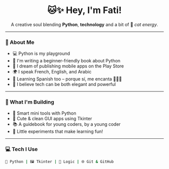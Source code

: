 <h1 align="center">🐱✨ Hey, I'm Fati!</h1>

<p align="center">
  A creative soul blending <strong>Python</strong>, <strong>technology</strong> and a bit of 🐾 <em>cat energy</em>.
</p>

---

### 🧩 About Me

- 💻 Python is my playground  
- 📘 I'm writing a beginner-friendly book about Python  
- 📱 I dream of publishing mobile apps on the Play Store  
- 🌍 I speak French, English, and Arabic  
- 💬 Learning Spanish too – porque sí, me encanta 🧠🇪🇸  
- 🐾 I believe tech can be both elegant and powerful

---

### 🌸 What I'm Building

- 🧠 Smart mini tools with Python  
- 📲 Cute & clean GUI apps using Tkinter  
- 📚 A guidebook for young coders, by a young coder  
- 🧪 Little experiments that make learning fun!

---

### 💻 Tech I Use

```bash
🐍 Python | 🖼 Tkinter | 🧠 Logic | 🌐 Git & GitHub
